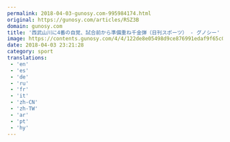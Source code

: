 ```yaml
---
permalink: 2018-04-03-gunosy.com-995984174.html
original: https://gunosy.com/articles/RSZ3B
domain: gunosy.com
title: '西武山川に4番の自覚、試合前から準備重ね千金弾（日刊スポーツ） - グノシー'
image: https://contents.gunosy.com/4/4/122de8e05498d9ce876991edaf9f65c0_content.jpg
date: 2018-04-03 23:21:28
category: sport
translations: 
 - 'en'
 - 'es'
 - 'de'
 - 'ru'
 - 'fr'
 - 'it'
 - 'zh-CN'
 - 'zh-TW'
 - 'ar'
 - 'pt'
 - 'hy'
---
```


